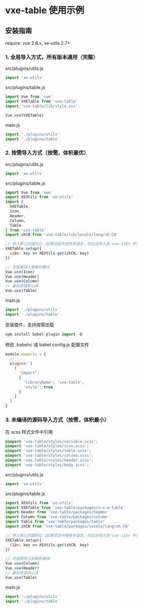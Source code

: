 # vxe-table 使用示例

## 安装指南

require: vue 2.6.x, xe-utils 2.7+

### 1. 全局导入方式，所有版本通用（完整）

src/plugins/utils.js

```javascript
import 'xe-utils'
```

src/plugins/table.js

```javascript
import Vue from 'vue'
import VXETable from 'vxe-table'
import 'vxe-table/lib/style.css'

Vue.use(VXETable)
```

main.js

```javascript
import './plugins/utils'
import './plugins/table'
```

### 2. 按需导入方式（按需，体积最优）

src/plugins/utils.js

```javascript
import 'xe-utils'
```

src/plugins/table.js

```javascript
import Vue from 'vue'
import XEUtils from 'xe-utils'
import {
  VXETable,
  Icon,
  Header,
  Column,
  Table
} from 'vxe-table'
import zhCN from 'vxe-table/lib/locale/lang/zh-CN'

// 导入默认的国际化（如果项目中使用多语言，则应该导入到 vue-i18n 中）
VXETable.setup({
  i18n: key => XEUtils.get(zhCN, key)
})

// 先按需导入依赖的模块
Vue.use(Icon)
Vue.use(Header)
Vue.use(Column)
// 最后安装核心库
Vue.use(Table)
```

main.js

```javascript
import './plugins/utils'
import './plugins/table'
```

安装插件，支持按需加载

```javascript
npm install babel-plugin-import -D
```

修改 .babelrc 或 babel.config.js 配置文件

```javascript
module.exports = {
  // ...,
  plugins: [
    [
      'import',
      {
        'libraryName': 'vxe-table',
        'style': true
      }
    ]
  ]
}
```

### 3. 未编译的源码导入方式（按需，体积最小）

在 scss 样式文件中引用

```scss
@import 'vxe-table/styles/variable.scss';
@import 'vxe-table/styles/icon.scss';
@import 'vxe-table/styles/table.scss';
@import 'vxe-table/styles/column.scss';
@import 'vxe-table/styles/header.scss';
@import 'vxe-table/styles/body.scss';
```

src/plugins/utils.js

```javascript
import 'xe-utils'
```

src/plugins/table.js

```javascript
import XEUtils from 'xe-utils'
import VXETable from 'vxe-table/packages/v-x-e-table'
import Header from 'vxe-table/packages/header'
import Column from 'vxe-table/packages/column'
import Table from 'vxe-table/packages/table'
import zhCN from 'vxe-table/packages/locale/lang/zh-CN'

// 导入默认的国际化（如果项目中使用多语言，则应该导入到 vue-i18n 中）
VXETable.setup({
  i18n: key => XEUtils.get(zhCN, key)
})

// 先按需导入依赖的模块
Vue.use(Column)
Vue.use(Header)
// 最后安装核心库
Vue.use(Table)
```

main.js

```javascript
import './plugins/utils'
import './plugins/table'
```
